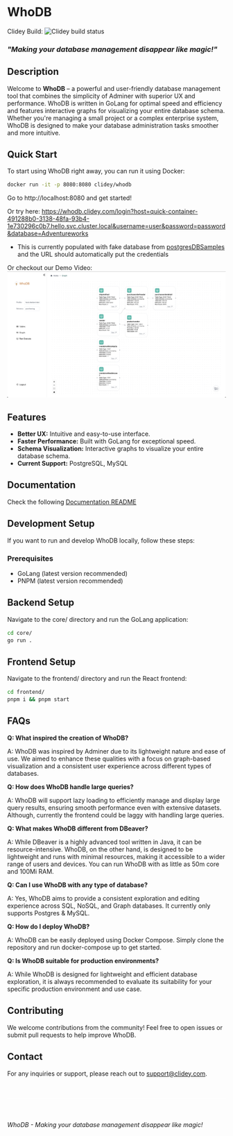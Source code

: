 # WhoDB

Clidey Build: <img src="https://hello.clidey.com/api/flows/status?id=b32257fa-1415-4847-a0f3-e684f5f76608&secret=cd74dbd5-36ec-42f9-b4f0-12ce9fcc762b" alt="Clidey build status" height="20px" />

### *"Making your database management disappear like magic!"*

## Description
Welcome to **WhoDB** – a powerful and user-friendly database management tool that combines the simplicity of Adminer with superior UX and performance. WhoDB is written in GoLang for optimal speed and efficiency and features interactive graphs for visualizing your entire database schema. Whether you're managing a small project or a complex enterprise system, WhoDB is designed to make your database administration tasks smoother and more intuitive.

## Quick Start

To start using WhoDB right away, you can run it using Docker:

```sh
docker run -it -p 8080:8080 clidey/whodb
```

Go to http://localhost:8080 and get started!

Or try here: https://whodb.clidey.com/login?host=quick-container-491288b0-3138-48fa-93b4-1e730296c0b7.hello.svc.cluster.local&username=user&password=password&database=Adventureworks

- This is currently populated with fake database from [postgresDBSamples](https://github.com/morenoh149/postgresDBSamples/) and the URL should automatically put the credentials

Or checkout our Demo Video: [![Demo Video](/docs/images/demo-thumbnail.png)](https://youtu.be/w3tOjRt8jGU)

## Features
- **Better UX:** Intuitive and easy-to-use interface.
- **Faster Performance:** Built with GoLang for exceptional speed.
- **Schema Visualization:** Interactive graphs to visualize your entire database schema.
- **Current Support:** PostgreSQL, MySQL

## Documentation

Check the following [Documentation README](/docs/docs.md)

## Development Setup

If you want to run and develop WhoDB locally, follow these steps:

### Prerequisites
- GoLang (latest version recommended)
- PNPM (latest version recommended)

## Backend Setup

Navigate to the core/ directory and run the GoLang application:

```sh
cd core/
go run .
```

## Frontend Setup

Navigate to the frontend/ directory and run the React frontend:

```sh
cd frontend/
pnpm i && pnpm start
```

## FAQs

**Q: What inspired the creation of WhoDB?**

A: WhoDB was inspired by Adminer due to its lightweight nature and ease of use. We aimed to enhance these qualities with a focus on graph-based visualization and a consistent user experience across different types of databases.

**Q: How does WhoDB handle large queries?**

A: WhoDB will support lazy loading to efficiently manage and display large query results, ensuring smooth performance even with extensive datasets. Although, currently the frontend could be laggy with handling large queries.

**Q: What makes WhoDB different from DBeaver?**

A: While DBeaver is a highly advanced tool written in Java, it can be resource-intensive. WhoDB, on the other hand, is designed to be lightweight and runs with minimal resources, making it accessible to a wider range of users and devices. You can run WhoDB with as little as 50m core and 100Mi RAM.

**Q: Can I use WhoDB with any type of database?**

A: Yes, WhoDB aims to provide a consistent exploration and editing experience across SQL, NoSQL, and Graph databases. It currently only supports Postgres & MySQL.

**Q: How do I deploy WhoDB?**

A: WhoDB can be easily deployed using Docker Compose. Simply clone the repository and run docker-compose up to get started.

**Q: Is WhoDB suitable for production environments?**

A: While WhoDB is designed for lightweight and efficient database exploration, it is always recommended to evaluate its suitability for your specific production environment and use case.

## Contributing

We welcome contributions from the community! Feel free to open issues or submit pull requests to help improve WhoDB.


## Contact

For any inquiries or support, please reach out to [support@clidey.com](mailto:support@clidey.com).

<div style="width:100%;border-bottom:0.5px solid white;margin:50px 0px;"></div>

*WhoDB - Making your database management disappear like magic!*